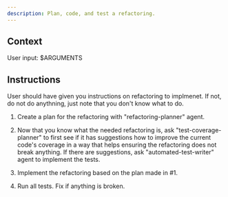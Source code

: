 ```yaml
---
description: Plan, code, and test a refactoring.
---
```


## Context

User input: $ARGUMENTS

## Instructions

User should have given you instructions on refactoring to implmenet. If not, do not do anythning, just note that you don't know what to do.

1. Create a plan for the refactoring with "refactoring-planner" agent.

2. Now that you know what the needed refactoring is, ask "test-coverage-planner" to first see if it has suggestions how to improve the current code's coverage in a way that helps ensuring the refactoring does not break anything. If there are suggestions, ask "automated-test-writer" agent to implement the tests.

2. Implement the refactoring based on the plan made in #1.

3. Run all tests. Fix if anything is broken.